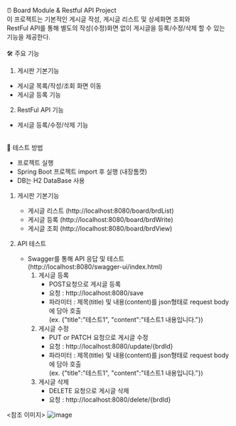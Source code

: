 ⏰ Board Module & Restful API Project<br/>
이 프로젝트는 기본적인 게시글 작성, 게시글 리스트 및 상세화면 조회와<br/>
RestFul API를 통해 별도의 작성(수정)화면 없이 게시글을 등록/수정/삭제 할 수 있는 기능을 제공한다.
<br/><br/>
🛠 주요 기능

 1. 게시판 기본기능
   - 게시글 목록/작성/조회 화면 이동
   - 게시글 등록 기능

 2. RestFul API 기능
   - 게시글 등록/수정/삭제 기능
<br/>
🧪 테스트 방법

 - 프로젝트 실행
 - Spring Boot 프로젝트 import 후 실행 (내장톰캣)
 - DB는 H2 DataBase 사용
   
 1. 게시판 기본기능
    - 게시글 리스트 (http://localhost:8080/board/brdList)
    - 게시글 등록 (http://localhost:8080/board/brdWrite)
    - 게시글 조회 (http://localhost:8080/board/brdView)

 2. API 테스트
    - Swagger를 통해 API 응답 및 테스트<br/>
      (http://localhost:8080/swagger-ui/index.html)
      1) 게시글 등록
         - POST요청으로 게시글 등록
         - 요청 : http://localhost:8080/save
         - 파라미터 : 제목(title) 및 내용(content)를 json형태로 request body에 담아 호출<br/>
           (ex. {"title":"테스트1", "content":"테스트1 내용입니다."})
      3) 게시글 수정
         - PUT or PATCH 요청으로 게시글 수정
         - 요청 : http://localhost:8080/update/{brdId}
         - 파라미터 : 제목(title) 및 내용(content)를 json형태로 request body에 담아 호출<br/>
           (ex. {"title":"테스트1", "content":"테스트1 내용입니다."})
      5) 게시글 삭제
         - DELETE 요청으로 게시글 삭제
         - 요청 : http://localhost:8080/delete/{brdId}

<참조 이미지>
    ![image](https://github.com/user-attachments/assets/2f42f3dd-1068-4b24-ae92-1e9cf88a5467)
